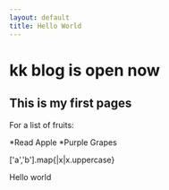```yaml
---
layout: default
title: Hello World
---
```

kk blog is open now
==========

This is my first pages
----------------------

For a list of fruits:

*Read Apple
*Purple Grapes

['a','b'].map{|x|x.uppercase}




Hello world
